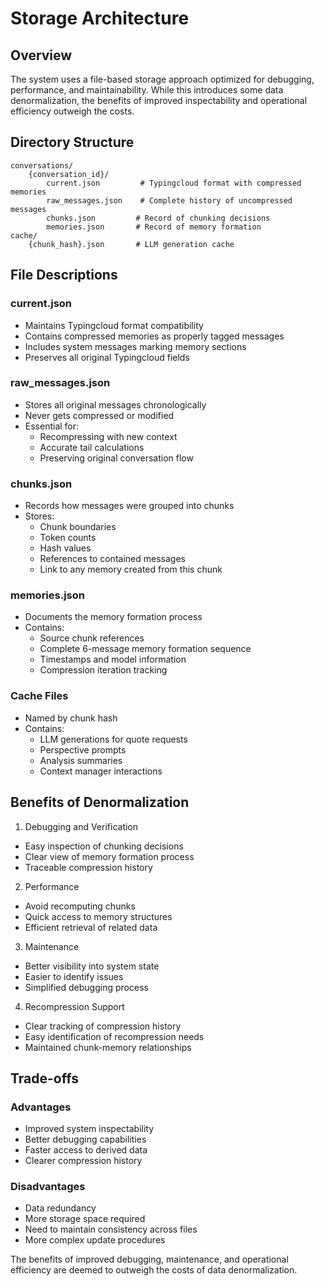 # Storage Architecture

## Overview
The system uses a file-based storage approach optimized for debugging, performance, and maintainability. While this introduces some data denormalization, the benefits of improved inspectability and operational efficiency outweigh the costs.

## Directory Structure
```
conversations/
    {conversation_id}/
        current.json         # Typingcloud format with compressed memories
        raw_messages.json    # Complete history of uncompressed messages
        chunks.json         # Record of chunking decisions
        memories.json       # Record of memory formation
cache/
    {chunk_hash}.json       # LLM generation cache
```

## File Descriptions

### current.json
- Maintains Typingcloud format compatibility
- Contains compressed memories as properly tagged messages
- Includes system messages marking memory sections
- Preserves all original Typingcloud fields

### raw_messages.json
- Stores all original messages chronologically
- Never gets compressed or modified
- Essential for:
  * Recompressing with new context
  * Accurate tail calculations
  * Preserving original conversation flow

### chunks.json
- Records how messages were grouped into chunks
- Stores:
  * Chunk boundaries
  * Token counts
  * Hash values
  * References to contained messages
  * Link to any memory created from this chunk

### memories.json
- Documents the memory formation process
- Contains:
  * Source chunk references
  * Complete 6-message memory formation sequence
  * Timestamps and model information
  * Compression iteration tracking

### Cache Files
- Named by chunk hash
- Contains:
  * LLM generations for quote requests
  * Perspective prompts
  * Analysis summaries
  * Context manager interactions

## Benefits of Denormalization

1. Debugging and Verification
- Easy inspection of chunking decisions
- Clear view of memory formation process
- Traceable compression history

2. Performance
- Avoid recomputing chunks
- Quick access to memory structures
- Efficient retrieval of related data

3. Maintenance
- Better visibility into system state
- Easier to identify issues
- Simplified debugging process

4. Recompression Support
- Clear tracking of compression history
- Easy identification of recompression needs
- Maintained chunk-memory relationships

## Trade-offs

### Advantages
- Improved system inspectability
- Better debugging capabilities
- Faster access to derived data
- Clearer compression history

### Disadvantages
- Data redundancy
- More storage space required
- Need to maintain consistency across files
- More complex update procedures

The benefits of improved debugging, maintenance, and operational efficiency are deemed to outweigh the costs of data denormalization.
